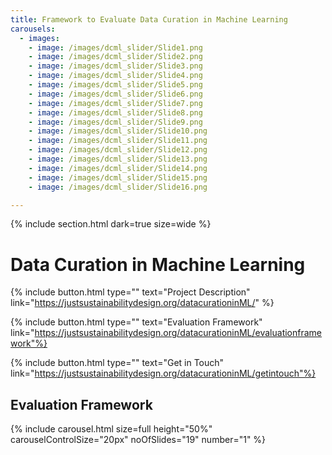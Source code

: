 ```yaml
---
title: Framework to Evaluate Data Curation in Machine Learning
carousels:
  - images: 
    - image: /images/dcml_slider/Slide1.png
    - image: /images/dcml_slider/Slide2.png
    - image: /images/dcml_slider/Slide3.png
    - image: /images/dcml_slider/Slide4.png
    - image: /images/dcml_slider/Slide5.png
    - image: /images/dcml_slider/Slide6.png
    - image: /images/dcml_slider/Slide7.png
    - image: /images/dcml_slider/Slide8.png
    - image: /images/dcml_slider/Slide9.png
    - image: /images/dcml_slider/Slide10.png
    - image: /images/dcml_slider/Slide11.png
    - image: /images/dcml_slider/Slide12.png
    - image: /images/dcml_slider/Slide13.png
    - image: /images/dcml_slider/Slide14.png
    - image: /images/dcml_slider/Slide15.png
    - image: /images/dcml_slider/Slide16.png

---
```

{% include section.html dark=true size=wide %}
# Data Curation in Machine Learning

{%
  include button.html
  type=""
  text="Project Description"
  link="https://justsustainabilitydesign.org/datacurationinML/"
%}

{%
  include button.html
  type=""
  text="Evaluation Framework"
  link="https://justsustainabilitydesign.org/datacurationinML/evaluationframework"%}

{%
  include button.html
  type=""
  text="Get in Touch"
  link="https://justsustainabilitydesign.org/datacurationinML/getintouch"%}
 
## Evaluation Framework

{% include carousel.html size=full height="50%" carouselControlSize="20px" noOfSlides="19" number="1" %}
